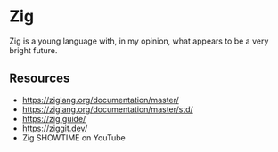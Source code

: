 # Zig

Zig is a young language with, in my opinion, what appears to be a very bright future.

## Resources

- https://ziglang.org/documentation/master/
- https://ziglang.org/documentation/master/std/
- https://zig.guide/
- https://ziggit.dev/
- Zig SHOWTIME on YouTube
